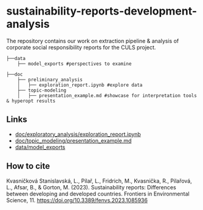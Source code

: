 # sustainability-reports-development-analysis

The repository contains our work on extraction pipeline &amp; analysis of corporate social responsibility reports for the CULS project.


```
├──data
    ├── model_exports #perspectives to examine
     
├──doc
    ├── preliminary_analysis
    │   ├── exploration_report.ipynb #explore data
    ├── topic-modeling
    │   ├── presentation_example.md #showcase for interpretation tools & hyperopt results

```

## Links
* [doc/exploratory_analysis/exploration_report.ipynb](doc/exploratory_analysis/exploration_report.ipynb)
* [doc/topic_modeling/presentation_example.md](doc/topic_modeling/presentation_example.md)
* [data/model_exports](data/model_exports)

## How to cite
Kvasničková Stanislavská, L., Pilař, L., Fridrich, M., Kvasnička, R., Pilařová, L., Afsar, B., & Gorton, M. (2023). Sustainability reports: Differences between developing and developed countries. Frontiers in Environmental Science, 11. https://doi.org/10.3389/fenvs.2023.1085936
